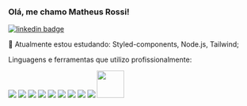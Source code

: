 ### Olá, me chamo Matheus Rossi!

[![linkedin badge](https://img.shields.io/badge/LinkedIn-0077B5?style=for-the-badge&logo=linkedin&logoColor=white)](https://www.linkedin.com/in/matheusbrossi/)

<!--
**thsrossi/thsrossi** is a ✨ _special_ ✨ repository because its `README.md` (this file) appears on your GitHub profile.

Here are some ideas to get you started:

- 🔭 I’m currently working on ...
- 🌱 I’m currently learning ...
- 👯 I’m looking to collaborate on ...
- 🤔 I’m looking for help with ...
- 💬 Ask me about ...
- 📫 How to reach me: ...
- 😄 Pronouns: ...
- ⚡ Fun fact: ...
-->

🌱 Atualmente estou estudando: Styled-components, Node.js, Tailwind;

Linguagens e ferramentas que utilizo profissionalmente:

<img src="https://img.icons8.com/color/48/000000/react-native.png"/> <img src="https://img.icons8.com/color/48/000000/javascript--v1.png"/> <img src="https://img.icons8.com/fluency/48/000000/typescript--v1.png"/> <img src="https://img.icons8.com/color/48/000000/html-5--v1.png"/> <img src="https://img.icons8.com/color/48/000000/css3.png"/> <img src="https://img.icons8.com/color/48/000000/bootstrap.png"/> <img src="https://img.icons8.com/color/48/000000/git.png"/> <img src="https://img.icons8.com/color/48/000000/chakra-ui.png"/> <img src="https://img.icons8.com/color/48/000000/material-ui.png"/> <img height="55px" width="auto" src="https://gozattila.dev/static/media/styled_components.a46dc006.png"/>







